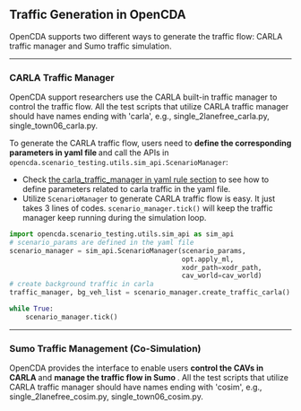 ## Traffic Generation in OpenCDA

OpenCDA supports two different ways to generate the traffic flow: CARLA
traffic manager and Sumo traffic simulation.

---
### CARLA Traffic Manager
OpenCDA support researchers use the CARLA built-in traffic manager to control
the traffic flow. All the test scripts that utilize CARLA traffic manager should
have names ending with 'carla', e.g., single_2lanefree_carla.py, single_town06_carla.py.

To generate the CARLA traffic flow, users need to <strong>define the corresponding parameters
in yaml file </strong> and call the APIs in `opencda.scenario_testing.utils.sim_api.ScenarioManager`:
* Check [the carla_traffic_manager in yaml rule section](yaml_define.md#carla_traffic_manager) to
see how to define parameters related to carla traffic in the yaml file.
* Utilize `ScenarioManager` to generate CARLA traffic flow is easy. It just takes 3 lines of codes. `scenario_manager.tick()`
will keep the traffic manager keep running during the simulation loop.
```python
import opencda.scenario_testing.utils.sim_api as sim_api
# scenario_params are defined in the yaml file
scenario_manager = sim_api.ScenarioManager(scenario_params,
                                           opt.apply_ml,
                                           xodr_path=xodr_path,
                                           cav_world=cav_world)
# create background traffic in carla
traffic_manager, bg_veh_list = scenario_manager.create_traffic_carla()

while True:
    scenario_manager.tick()

```
---
### Sumo Traffic Management (Co-Simulation)
OpenCDA provides the interface to enable users <strong> control the CAVs in CARLA </strong>
and <strong>manage the traffic flow in Sumo </strong>. All the test scripts that utilize CARLA traffic manager should
have names ending with 'cosim', e.g., single_2lanefree_cosim.py, single_town06_cosim.py.

